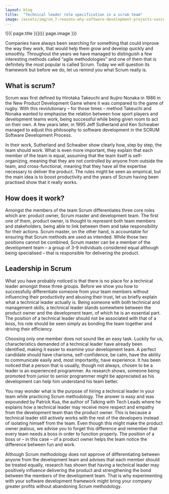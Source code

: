```yaml
---
layout: blog
title:  "Technical leader role specification in a scrum team"
image: /assets/img/sm_7-reasons-why-software-development-projects-succeed-1.jpg
---
```


![{{ page.title }}]({{ page.image }})

Companies have always been searching for something that could improve the way they work, that would help them grow and develop quickly and smoothly. Throughout the years we have managed to distinguish a few interesting methods called “agile methodologies” and one of them that is definitely the most popular is called Scrum. Today we will question its framework but before we do, let us remind you what Scrum really is.
 
## What is scrum?
Scrum was first defined by Hirotaka Takeuchi and Ikujiro Nonaka in 1986 in the New Product Development Game where it was compared to the game of rugby. With this revolutionary – for those times – method Takeuchi and Nonaka wanted to emphasise the relation between how sport players and development teams work, being successful while being given room to act on their own. A few years later, in 1995 Jeff Sutherland and Ken Schwaber managed to adjust this philosophy to software development in the SCRUM Software Development Process.

In their work, Sutherland and Schwaber show clearly how, step by step, the team should work. What is even more important, they explain that each member of the team is equal, assuming that the team itself is self-organizing, meaning that they are not controlled by anyone from outside the team, and cross-functional, meaning that they have all the expertise necessary to deliver the product. The rules might be seen as empirical, but the main idea is to boost productivity and the years of Scrum having been practised show that it really works.
 
## How does it work?
Amongst the members of the team Scrum differentiates three core roles which are: product owner, Scrum master and development team. The first one of them, product owner, is thought to represent both team members and stakeholders, being able to link between them and take responsibility for their actions. Scrum master, on the other hand, is accountable for ensuring that Scrum methods are used as intended. While those two positions cannot be combined, Scrum master can be a member of the development team – a group of 3-9 individuals considered equal although being specialised – that is responsible for delivering the product.
 
## Leadership in Scrum
What you have probably noticed is that there is no place for a technical leader amongst these three groups. Before we show you how to successfully differentiate someone from your team members without influencing their productivity and abusing their trust, let us briefly explain what a technical leader actually is. Being someone with both technical and management skills, a technical leader stands somewhere between the product owner and the development team, of which he is an essential part. The position of a technical leader should not be associated with that of a boss, his role should be seen simply as bonding the team together and driving their efficiency.

Choosing only one member does not sound like an easy task. Luckily for us, characteristics demanded of a technical leader have already been identified, making it easier to examine your development team. A perfect candidate should have charisma, self-confidence, be calm, have the ability to communicate easily and, most importantly, have experience. It has been noticed that a person that is usually, though not always, chosen to be a leader is an experienced programmer. As research shows, someone being promoted from junior to senior programmer might be appreciated as his development can help him understand his team better.

You may wonder what is the purpose of hiring a technical leader in your team while practicing Scrum methodology. The answer is easy and was expounded by Patrick Kua, the author of Talking with Tech Leads where he explains how a technical leader may receive more respect and empathy from the development team than the product owner. This is because a technical leader still actively works with the rest of the developers instead of isolating himself from the team. Even though this might make the product owner jealous, we advise you to forget this difference and remember that every team needs a boss in order to function properly. The position of a boss or – in this case – of a product owner helps the team notice the difference between fun and work.

Although Scrum methodology does not approve of differentiating between anyone from the development team and advises that each member should be treated equally, research has shown that having a technical leader may positively influence delivering the product and strengthening the bond between the members of the development team. That is why experimenting with your software development framework might bring your company greater profits without abandoning Scrum methodology.

